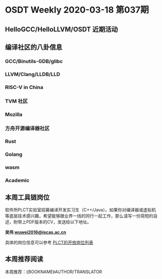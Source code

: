 # OSDT Weekly 2020-03-18 第037期

## HelloGCC/HelloLLVM/OSDT 近期活动

## 编译社区的八卦信息

### GCC/Binutils-GDB/glibc

### LLVM/Clang/LLDB/LLD

### RISC-V in China

### TVM 社区

### Mozilla

### 方舟开源编译器社区

### Rust

### Golang

### wasm

### Academic

## 本周工具链岗位

软件所PLCT实验室招募编译开发实习生（C++/Java）。如果你对编译器或虚拟机等底层技术感兴趣，希望能够跟业界一线的同行一起工作，那么请写一份简短的自述，附带上PDF版本的CV，发送给以下地址。

**吴伟 <wuwei2016@iscas.ac.cn>**

具体的岗位信息可以参考 [PLCT的开放岗位列表](https://github.com/isrc-cas/PLCT-Weekly/blob/master/open-positions.md)

## 本周推荐阅读

本周推荐：《BOOKNAME》AUTHOR/TRANSLATOR
